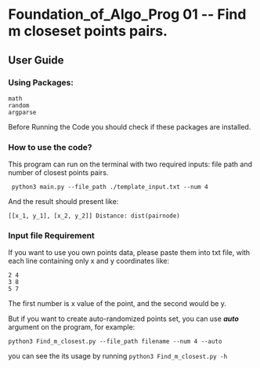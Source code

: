 # Foundation_of_Algo_Prog 01 -- Find m closeset points pairs.
## User Guide
### Using Packages:
```
math
random
argparse
```
Before Running the Code you should check if these packages are installed.

### How to use the code?

This program can run on the terminal with two required inputs: file path and number of closest points pairs.

``` python3 main.py --file_path ./template_input.txt --num 4``` 

And the result should present like:

```[[x_1, y_1], [x_2, y_2]] Distance: dist(pairnode)```

### Input file Requirement

If you want to use you own points data, please paste them into txt file, with each line containing only x and y coordinates like:
``` 
2 4
3 8
5 7
```
The first number is x value of the point, and the second would be y.

But if you want to create auto-randomized points set, you can use ***auto*** argument on the program, for example:
```
python3 Find_m_closest.py --file_path filename --num 4 --auto

```
you can see the its usage by running ``` python3 Find_m_closest.py -h ```
